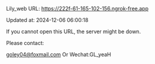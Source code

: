Lily_web URL: https://222f-61-165-102-156.ngrok-free.app

Updated at: 2024-12-06 06:00:18

If you cannot open this URL, the server might be down.

Please contact: 

goley04@foxmail.com Or Wechat:GL_yeaH